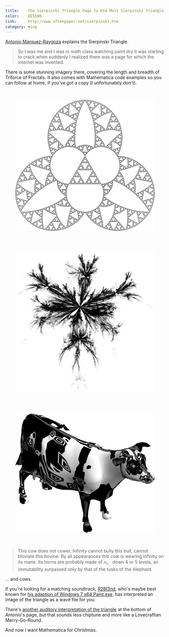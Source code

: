 ```yaml
---
title:    The Sierpinski Triangle Page to End Most Sierpinski Triangle Pages™
color:    EE5500
link:     http://www.oftenpaper.net/sierpinski.htm
category: ❤ing
---
```


[Antonio Marquez-Raygoza][antonio] explains the Sierpinski Triangle.

> So I was me and I was in math class watching paint dry it was starting to
> crack when suddenly I realized there was a page for which the internet was
> invented.

There is some stunning imagery there, covering the length and breadth of
Triforce of Fractals. It also comes with Mathematica code examples so you can
follow at home, if you've got a copy (I unfortunately don't).

<div class="image white background" style="padding: 2rem;">
    <img src="/img/sierpinski-1.png" alt="Sierpinski Triangle Awesomesauce">
</div>

<div class="image white background" style="padding: 2rem;">
    <img src="/img/sierpinski-2.png" alt="More Sierpinski Triangle Awesomesauce">
</div>

<div class="image white background" style="padding: 2rem;">
    <img src="/img/sierpinski-3.png" alt="Moo!">
</div>

> This cow does not cower. Infinity cannot bully this bull, cannot bloviate this
> bovine. By all appearances this cow is wearing infinity on its mane. Its horns
> are probably made of ℵ<sub>ℵ<sub>…</sub></sub> down 4
> or 5 levels, an immutability surpassed only by that of the tusks of the
> Alephant.

… and cows.

If you're looking for a matching soundtrack,
[R2Bl3nd](https://soundcloud.com/r2bl3nd), who's maybe best known for [his
adaption of Windows 7 x64 Paint.exe][paint], has interpreted an image of the
triangle as a wave file for you:

<div class="embed" data-url="https://soundcloud.com/r2bl3nd/sierpinski-triangle-image">
    
</div>

There's [another auditory interpretation of the triangle][mp3] at the bottom of
Antonio's page, but that sounds less chiptune and more like a Lovecraftian
Merry-Go-Round.

And now I want Mathematica for Christmas.

[antonio]: http://www.oftenpaper.net
[paint]: https://soundcloud.com/r2bl3nd/windows-7-x64-ms-paint-exe
[mp3]: http://www.oftenpaper.net/img/sierzrp2.mp3
